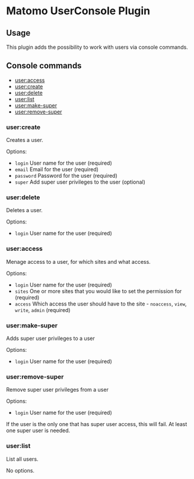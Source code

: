 # Matomo UserConsole Plugin

## Usage

This plugin adds the possibility to work with users via console commands.

## Console commands

* [user:access](#useraccess) 
* [user:create](#usercreate)
* [user:delete](#userdelete) 
* [user:list](#userlist)
* [user:make-super](#makesuper)
* [user:remove-super](#removesuper)

### <a name=usercreate>user:create</a>

Creates a user.

Options:

* `login` User name for the user (required)
* `email` Email for the user (required)
* `password` Password for the user (required)
* `super` Add super user privileges to the user (optional)

### <a name=userdelete>user:delete</a>

Deletes a user. 

Options: 

* `login` User name for the user (required)

 ### <a name=useraccess>user:access</a>

Menage access to a user, for which sites and what access.

Options:

* `login` User name for the user (required)
* `sites` One or more sites that you would like to set the permission for (required)
* `access` Which access the user should have to the site - `noaccess`, `view`, `write`, `admin` (required)

### <a name=makesuper>user:make-super</a>

Adds super user privileges to a user

Options:

* `login` User name for the user (required)

### <a name=removesuper>user:remove-super</a>

Remove super user privileges from a user

Options:

- `login` User name for the user (required)

If the user is the only one that has super user access, this will fail. At least one super user is needed.

### <a name=userlist>user:list</a>

List all users.

No options.

